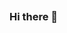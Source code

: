 ![<img src="1 br" widh="180"  height="200" />](https://github.com/ZhilovVladimir/ZhilovVladimir/assets/143441114/b4e8cc51-c95e-4d1e-9953-157686e2ffa5)
### Hi there 👋


